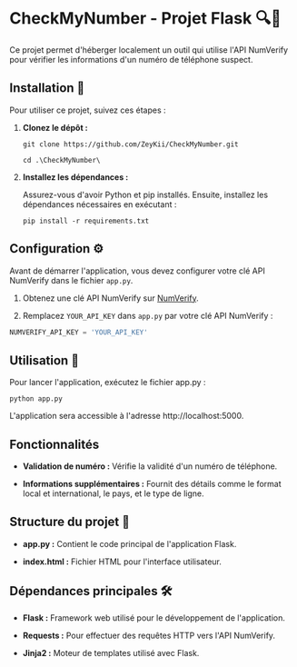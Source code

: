 # CheckMyNumber - Projet Flask 🔍📱

Ce projet permet d'héberger localement un outil qui utilise l'API NumVerify pour vérifier les informations d'un numéro de téléphone suspect.

## Installation 🚀

Pour utiliser ce projet, suivez ces étapes :

1. **Clonez le dépôt :**

    ```
    git clone https://github.com/ZeyKii/CheckMyNumber.git
    
    cd .\CheckMyNumber\
    ```

2. **Installez les dépendances :**

    Assurez-vous d'avoir Python et pip installés. Ensuite, installez les dépendances nécessaires en exécutant :

    ```
    pip install -r requirements.txt
    ```

## Configuration ⚙️

Avant de démarrer l'application, vous devez configurer votre clé API NumVerify dans le fichier `app.py`.

1. Obtenez une clé API NumVerify sur [NumVerify](https://numverify.com/).

2. Remplacez `YOUR_API_KEY` dans `app.py` par votre clé API NumVerify :

```python
NUMVERIFY_API_KEY = 'YOUR_API_KEY'
```

## Utilisation 🎯

Pour lancer l'application, exécutez le fichier app.py :

```
python app.py
```

L'application sera accessible à l'adresse http://localhost:5000.

## Fonctionnalités

- **Validation de numéro :** Vérifie la validité d'un numéro de téléphone.

- **Informations supplémentaires :** Fournit des détails comme le format local et international, le pays, et le type de ligne.

## Structure du projet 📂

- **app.py :** Contient le code principal de l'application Flask.

- **index.html :** Fichier HTML pour l'interface utilisateur.

## Dépendances principales 🛠️

- **Flask :** Framework web utilisé pour le développement de l'application.

- **Requests :** Pour effectuer des requêtes HTTP vers l'API NumVerify.

- **Jinja2 :** Moteur de templates utilisé avec Flask.
